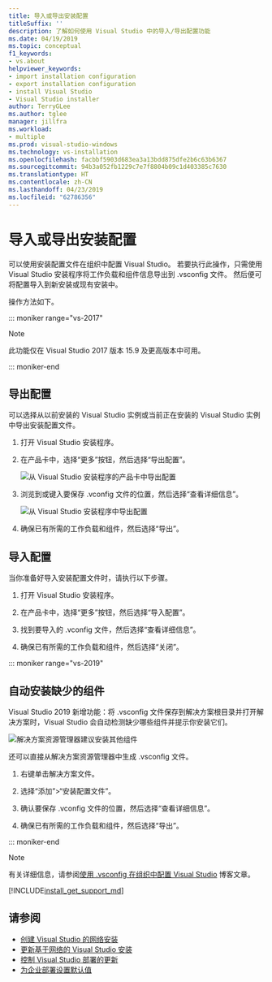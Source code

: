 ```yaml
---
title: 导入或导出安装配置
titleSuffix: ''
description: 了解如何使用 Visual Studio 中的导入/导出配置功能
ms.date: 04/19/2019
ms.topic: conceptual
f1_keywords:
- vs.about
helpviewer_keywords:
- import installation configuration
- export installation configuration
- install Visual Studio
- Visual Studio installer
author: TerryGLee
ms.author: tglee
manager: jillfra
ms.workload:
- multiple
ms.prod: visual-studio-windows
ms.technology: vs-installation
ms.openlocfilehash: facbbf5903d683ea3a13bdd875dfe2b6c63b6367
ms.sourcegitcommit: 94b3a052fb1229c7e7f8804b09c1d403385c7630
ms.translationtype: HT
ms.contentlocale: zh-CN
ms.lasthandoff: 04/23/2019
ms.locfileid: "62786356"
---
```

# <a name="import-or-export-installation-configurations"></a>导入或导出安装配置

可以使用安装配置文件在组织中配置 Visual Studio。 若要执行此操作，只需使用 Visual Studio 安装程序将工作负载和组件信息导出到 .vsconfig 文件。 然后便可将配置导入到新安装或现有安装中。

操作方法如下。

::: moniker range="vs-2017"

> [!NOTE]
> 此功能仅在 Visual Studio 2017 版本 15.9 及更高版本中可用。

::: moniker-end

## <a name="export-a-configuration"></a>导出配置

可以选择从以前安装的 Visual Studio 实例或当前正在安装的 Visual Studio 实例中导出安装配置文件。

1. 打开 Visual Studio 安装程序。

1. 在产品卡中，选择“更多”按钮，然后选择“导出配置”。

   ![从 Visual Studio 安装程序的产品卡中导出配置](../install/media/vs-2019/vs-installer-export-config.png)

1. 浏览到或键入要保存 .vconfig 文件的位置，然后选择“查看详细信息”。

   ![从 Visual Studio 安装程序中导出配置](../install/media/vs-2019/export-configuration-confirmation.png)

1. 确保已有所需的工作负载和组件，然后选择“导出”。

## <a name="import-a-configuration"></a>导入配置

当你准备好导入安装配置文件时，请执行以下步骤。

1. 打开 Visual Studio 安装程序。

1. 在产品卡中，选择“更多”按钮，然后选择“导入配置”。

1. 找到要导入的 .vconfig 文件，然后选择“查看详细信息”。

1. 确保已有所需的工作负载和组件，然后选择“关闭”。

::: moniker range="vs-2019"

## <a name="automatically-install-missing-components"></a>自动安装缺少的组件

Visual Studio 2019 新增功能：将 .vsconfig 文件保存到解决方案根目录并打开解决方案时，Visual Studio 会自动检测缺少哪些组件并提示你安装它们。

![解决方案资源管理器建议安装其他组件](../install/media/vs-2019/solution-explorer-config-file.png)

还可以直接从解决方案资源管理器中生成 .vsconfig 文件。

1. 右键单击解决方案文件。

1. 选择“添加”>“安装配置文件”。

1. 确认要保存 .vconfig 文件的位置，然后选择“查看详细信息”。

1. 确保已有所需的工作负载和组件，然后选择“导出”。

::: moniker-end

> [!NOTE]
> 有关详细信息，请参阅[使用 .vsconfig 在组织中配置 Visual Studio](https://devblogs.microsoft.com/setup/configure-visual-studio-across-your-organization-with-vsconfig/) 博客文章。

[!INCLUDE[install_get_support_md](includes/install_get_support_md.md)]

## <a name="see-also"></a>请参阅

* [创建 Visual Studio 的网络安装](create-a-network-installation-of-visual-studio.md)
* [更新基于网络的 Visual Studio 安装](update-a-network-installation-of-visual-studio.md)
* [控制 Visual Studio 部署的更新](controlling-updates-to-visual-studio-deployments.md)
* [为企业部署设置默认值](set-defaults-for-enterprise-deployments.md)
